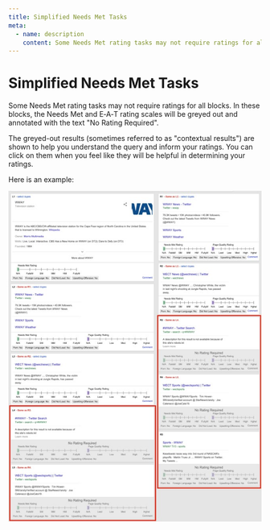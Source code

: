 ```yaml
---
title: Simplified Needs Met Tasks
meta:
  - name: description
    content: Some Needs Met rating tasks may not require ratings for all blocks. In these blocks, the Needs Met and E‑A‑T rating scales will be greyed out and annotated with the text "No Rating Required".
---
```


# Simplified Needs Met Tasks

Some Needs Met rating tasks may not require ratings for all blocks. In these blocks, the Needs Met and E‑A‑T rating scales will be greyed out and annotated with the text "No Rating Required".

The greyed-out results (sometimes referred to as "contextual results") are shown to help you understand the query and inform your ratings. You can click on them when you feel like they will be helpful in determining your ratings.

Here is an example:

![](../images/img871.jpg)
